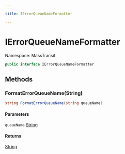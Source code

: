 ```yaml
---

title: IErrorQueueNameFormatter

---
```


# IErrorQueueNameFormatter

Namespace: MassTransit

```csharp
public interface IErrorQueueNameFormatter
```

## Methods

### **FormatErrorQueueName(String)**

```csharp
string FormatErrorQueueName(string queueName)
```

#### Parameters

`queueName` [String](https://learn.microsoft.com/en-us/dotnet/api/system.string)<br/>

#### Returns

[String](https://learn.microsoft.com/en-us/dotnet/api/system.string)<br/>
